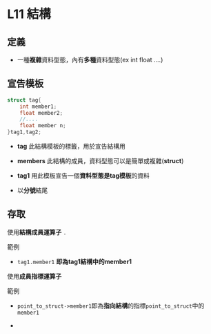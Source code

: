 # L11 結構

## 定義

- 一種**複雜**資料型態，內有**多種**資料型態(ex int float ....)

## 宣告模板

```c++
struct tag{
	int member1;
	float member2;
	//....
	float member n;
}tag1,tag2;
```

- **tag** 此結構模板的標籤，用於宣告結構用
- **members** 此結構的成員，資料型態可以是簡單或複雜(**struct**)
- **tag1** 用此模板宣告一個**資料型態是tag模板**的資料

- 以**分號**結尾

 ## 存取

使用**結構成員運算子** ``.``

範例

- ```tag1.member1```   **即為tag1結構中的member1**

使用**成員指標運算子**

範例
- ```point_to_struct->member1```即為**指向結構**的指標```point_to_struct```中的```member1```

- 
